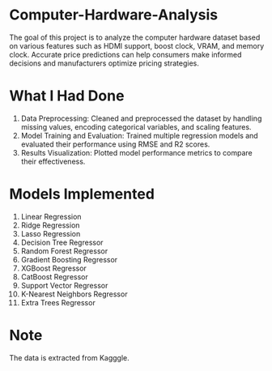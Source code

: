 # Computer-Hardware-Analysis

The goal of this project is to analyze the computer hardware dataset based on various features such as HDMI support, boost clock, VRAM, and memory clock. Accurate price predictions can help consumers make informed decisions and manufacturers optimize pricing strategies.

# What I Had Done

1)  Data Preprocessing: Cleaned and preprocessed the dataset by handling missing values, encoding categorical variables, and scaling features.
2)  Model Training and Evaluation: Trained multiple regression models and evaluated their performance using RMSE and R2 scores.
3)  Results Visualization: Plotted model performance metrics to compare their effectiveness.

# Models Implemented

1) Linear Regression                                                                                                                                                    
2) Ridge Regression                                                                                                                                                     
3) Lasso Regression                                                                                                                                                     
4) Decision Tree Regressor                                                                                                                                              
5) Random Forest Regressor                                                                                                                                              
6) Gradient Boosting Regressor                                                                                                                                          
7) XGBoost Regressor                                                                                                                                                    
8) CatBoost Regressor                                                                                                                                                   
9) Support Vector Regressor                                                                                                                                             
10) K-Nearest Neighbors Regressor                                                                                                                                       
11) Extra Trees Regressor

# Note
The data is extracted from Kagggle.
